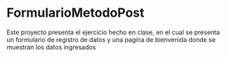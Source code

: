 # FormularioMetodoPost
Este proyecto presenta el ejercicio hecho en clase, en el cual se presenta un formulario de registro de datos y una pagina de bienvenida donde se muestran los datos ingresados
